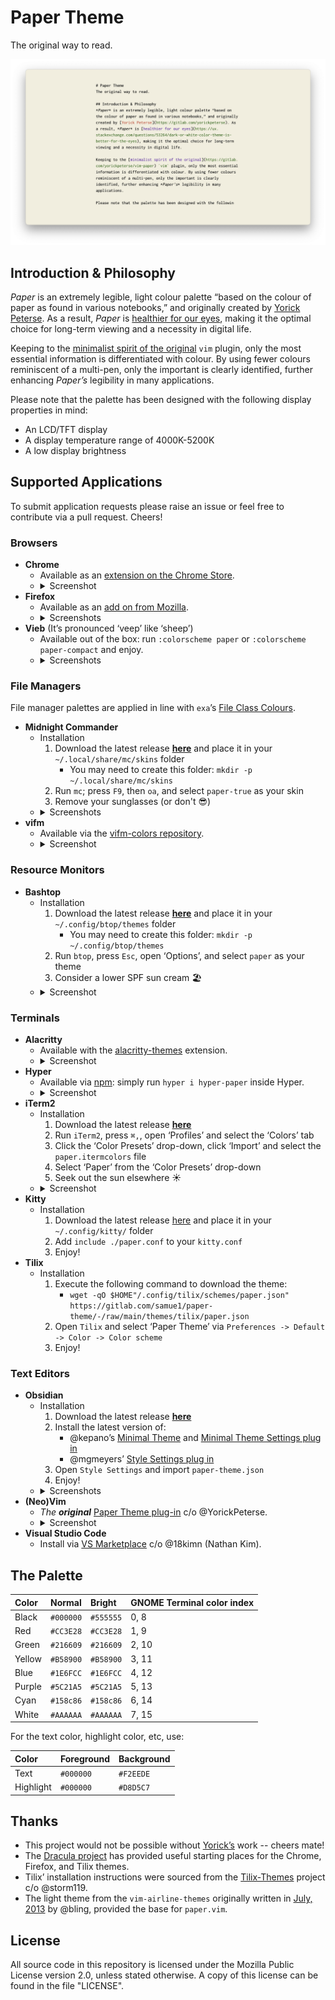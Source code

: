 # Paper Theme
The original way to read.

![paper-theme](screenshots/header.png)

## Introduction & Philosophy
*Paper* is an extremely legible, light colour palette “based on the colour of paper as found in various notebooks,” and originally created by [Yorick Peterse](https://gitlab.com/yorickpeterse). As a result, *Paper* is [healthier for our eyes](https://ux.stackexchange.com/questions/53264/dark-or-white-color-theme-is-better-for-the-eyes), making it the optimal choice for long-term viewing and a necessity in digital life.

Keeping to the [minimalist spirit of the original](https://gitlab.com/yorickpeterse/vim-paper) `vim` plugin, only the most essential information is differentiated with colour. By using fewer colours reminiscent of a multi-pen, only the important is clearly identified, further enhancing *Paper’s* legibility in many applications.

Please note that the palette has been designed with the following display properties in mind:

- An LCD/TFT display
- A display temperature range of 4000K-5200K
- A low display brightness

## Supported Applications
To submit application requests please raise an issue or feel free to contribute via a pull request. Cheers!

### Browsers
- **Chrome**
    - Available as an [extension on the Chrome Store](https://chrome.google.com/webstore/detail/paper-theme/pmfelkdbnoadbaioappibdfakfdfhlle).
    - <details>
        <summary>Screenshot</summary>
        <p>
            <img src='screenshots/chrome-eg.png'></img>
        </p>
    </details>
- **Firefox**
    - Available as an [add on from Mozilla](https://addons.mozilla.org/en-US/firefox/addon/legible-paper-theme/).
    - <details>
        <summary>Screenshots</summary>
        <p>
            <img src='screenshots/firefox-eg.png'></img><br></br>
            <img src='screenshots/firefox-eg0.png'></img>
        </p>
    </details>
- **Vieb** (It’s pronounced ‘veep’ like ‘sheep’)
    - Available out of the box: run `:colorscheme paper` or `:colorscheme paper-compact` and enjoy.
    - <details>
        <summary>Screenshots</summary>
        <p>
            <img src='screenshots/vieb-eg.png'></img><br></br>
        </p>
    </details>

### File Managers
File manager palettes are applied in line with `exa`’s [File Class Colours](https://the.exa.website/docs/colour-themes).

- **Midnight Commander**
    - Installation
        1. Download the latest release **[here](https://gitlab.com/samue1/paper-theme/-/raw/main/themes/mc/paper-true.ini)** and place it in your `~/.local/share/mc/skins` folder
            - You may need to create this folder: `mkdir -p ~/.local/share/mc/skins`
        2. Run `mc`; press `F9`, then `oa`, and select `paper-true` as your skin
        3. Remove your sunglasses (or don't 😎)
    - <details>
        <summary>Screenshots</summary>
        <p>
            <img src='screenshots/mc-eg.png'></img><br></br>
            <img src='screenshots/mc-ia.gif'></img>
        </p>
    </details>
- **vifm**
    - Available via the [vifm-colors repository](https://github.com/vifm/vifm-colors/).
    - <details>
        <summary>Screenshot</summary>
        <p>
            <img src='screenshots/vifm-eg.png'></img>
        </p>
    </details>

### Resource Monitors
- **Bashtop**
    - Installation
        1. Download the latest release **[here](https://gitlab.com/samue1/paper-theme/-/raw/main/themes/bashtop/paper.theme)** and place it in your `~/.config/btop/themes` folder
            - You may need to create this folder: `mkdir -p ~/.config/btop/themes`
        2. Run `btop`, press `Esc`, open ‘Options’, and select `paper` as your theme
        3. Consider a lower SPF sun cream 🏖️
    - <details>
        <summary>Screenshot</summary>
        <p>
             <img src='screenshots/btop-eg.png'></img>
        </p>
     </details>
### Terminals
- **Alacritty**
    - Available with the [alacritty-themes](https://github.com/rajasegar/alacritty-themes) extension.
    - <details>
        <summary>Screenshot</summary>
        <p>
             <img src='screenshots/alacritty-eg.png'></img>
        </p>
     </details>
- **Hyper**
    - Available via [npm](https://www.npmjs.com/package/hyper-paper): simply run `hyper i hyper-paper` inside Hyper.
    - <details>
        <summary>Screenshot</summary>
        <p>
             <img src='screenshots/hyper-eg.png'></img>
        </p>
     </details>
- **iTerm2**
    - Installation
        1. Download the latest release **[here](https://gitlab.com/samue1/paper-theme/-/raw/main/themes/iterm/paper.itermcolors)**
        2. Run `iTerm2`, press `⌘,`, open ‘Profiles’ and select the ‘Colors’ tab
        3. Click the ‘Color Presets’ drop-down, click ‘Import’ and select the `paper.itermcolors` file
        4. Select ‘Paper’ from the ‘Color Presets’ drop-down
        5. Seek out the sun elsewhere ☀️
    - <details>
        <summary>Screenshot</summary>
        <p>
             <img src='screenshots/iterm-eg.png'></img>
        </p>
     </details>
- **Kitty**
    - Installation
        1. Download the latest release [here](https://gitlab.com/samue1/paper-theme-raw/main/themes/kitty/paper.conf) and place it in your `~/.config/kitty/` folder
        2. Add `include ./paper.conf` to your `kitty.conf`
        3. Enjoy!
- **Tilix**
    - Installation
        1. Execute the following command to download the theme:
            - `wget -qO $HOME"/.config/tilix/schemes/paper.json" https://gitlab.com/samue1/paper-theme/-/raw/main/themes/tilix/paper.json`
        2. Open `Tilix` and select ‘Paper Theme’ via `Preferences -> Default -> Color -> Color scheme`
        3. Enjoy!
### Text Editors
- **Obsidian**
    - Installation
        1. Download the latest release **[here](https://gitlab.com/samue1/paper-theme/-/raw/main/themes/obsidian/paper-theme.json)**
        2. Install the latest version of:
            - @kepano’s [Minimal Theme](https://github.com/kepano/obsidian-minimal) and [Minimal Theme Settings plug in](https://github.com/kepano/obsidian-minimal-settings)
            - @mgmeyers’ [Style Settings plug in](https://github.com/mgmeyers/obsidian-style-settings)
        3. Open `Style Settings` and import `paper-theme.json`
        4. Enjoy!
    - <details>
        <summary>Screenshots</summary>
        <p>
             <img src='screenshots/paper-obs-eg.png'></img></br>
             <img src='screenshots/paper-obs-eg0.png'></img>
        </p>
     </details>
- **(Neo)Vim**
    - *The* ***original*** [Paper Theme plug-in](https://gitlab.com/yorickpeterse/vim-paper) c/o @YorickPeterse.
    - <details>
        <summary>Screenshot</summary>
        <p>
             <img src='screenshots/vim-paper-airline-eg0.png'></img>
        </p>
     </details>
- **Visual Studio Code**
    - Install via [VS Marketplace](https://marketplace.visualstudio.com/items?itemName=18kimn.notebook-theme) c/o @18kimn (Nathan Kim).

## The Palette

| Color   | Normal    | Bright    | GNOME Terminal color index
|:--------|:----------|:----------|:--------------------------
| Black   | `#000000` | `#555555` | 0, 8
| Red     | `#CC3E28` | `#CC3E28` | 1, 9
| Green   | `#216609` | `#216609` | 2, 10
| Yellow  | `#B58900` | `#B58900` | 3, 11
| Blue    | `#1E6FCC` | `#1E6FCC` | 4, 12
| Purple  | `#5C21A5` | `#5C21A5` | 5, 13
| Cyan    | `#158c86` | `#158c86` | 6, 14
| White   | `#AAAAAA` | `#AAAAAA` | 7, 15

For the text color, highlight color, etc, use:

| Color     | Foreground | Background
|:----------|:-----------|:------------
| Text      | `#000000`  | `#F2EEDE`
| Highlight | `#000000`  | `#D8D5C7`

## Thanks
- This project would not be possible without [Yorick’s](https://gitlab.com/yorickpeterse) work -- cheers mate!
- The [Dracula project](https://github.com/dracula) has provided useful starting places for the Chrome, Firefox, and Tilix themes.
- Tilix’ installation instructions were sourced from the [Tilix-Themes](https://github.com/storm119/Tilix-Themes) project c/o @storm119.
- The light theme from the `vim-airline-themes` originally written in [July, 2013](https://github.com/vim-airline/vim-airline-themes/commit/72a201e61882b907df355432e313d34c6e949396) by @bling, provided the base for `paper.vim`.

## License
All source code in this repository is licensed under the Mozilla Public License version 2.0, unless stated otherwise. A copy of this license can be found in the file "LICENSE".
